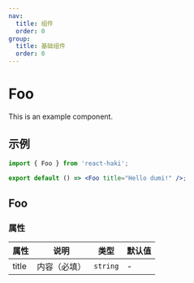```yaml
---
nav:
  title: 组件
  order: 0
group:
  title: 基础组件
  order: 0
---
```


# Foo

This is an example component.

## 示例

```jsx
import { Foo } from 'react-haki';

export default () => <Foo title="Hello dumi!" />;
```

## Foo

### 属性

| 属性  | 说明         | 类型     | 默认值 |
| ----- | ------------ | -------- | ------ |
| title | 内容（必填） | `string` | -      |
